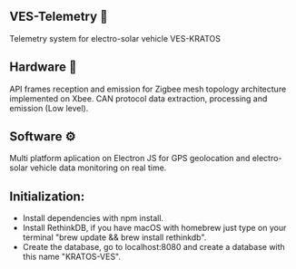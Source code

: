 ## VES-Telemetry 🚀
Telemetry system for electro-solar vehicle VES-KRATOS
## Hardware 🔧
API frames reception and emission for Zigbee mesh topology architecture implemented on Xbee.
CAN protocol data extraction, processing and emission (Low level).
## Software ⚙️
Multi platform aplication on Electron JS for GPS geolocation and electro-solar vehicle data monitoring on real time.
## Initialization:
* Install dependencies with npm install.
* Install RethinkDB, if you have macOS with homebrew just type on your terminal "brew update && brew install rethinkdb".
* Create the database, go to localhost:8080 and create a database with this name "KRATOS-VES".
